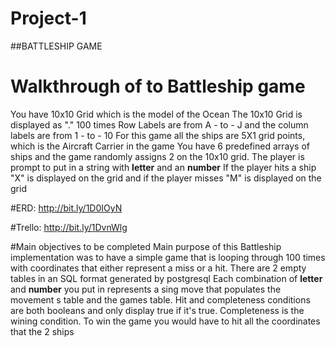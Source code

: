 # Project-1

##BATTLESHIP GAME

# Walkthrough of to Battleship game
You have 10x10 Grid which is the model of the Ocean
The 10x10 Grid is displayed as "." 100 times 
Row Labels are from A - to - J and the column labels are from 1 - to - 10
For this game all the ships are 5X1 grid points, which is the Aircraft Carrier in the game
You  have 6 predefined arrays of ships and the game randomly assigns 2 on the 10x10 grid.
The player is prompt to put in a string with **letter** and an **number**
If the player hits a ship "X" is displayed on the grid and if the player misses "M" is displayed on the grid

#ERD:
http://bit.ly/1D0IOyN

#Trello:
http://bit.ly/1DvnWlg

#Main objectives to be completed
Main purpose of this Battleship implementation was to have a simple game that is looping through 100 times with coordinates that either represent a miss or a hit.
There are 2 empty tables in an SQL format generated by postgresql 
Each combination of **letter** and **number** you put in represents a sing move that populates the movement s table and the games table. 
Hit and completeness conditions are both booleans and only display true if it's true. 
Completeness is the wining condition. 
To win the game you would have to hit all the coordinates that the 2 ships  

